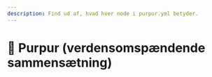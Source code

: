 ```yaml
---
description: Find ud af, hvad hver node i purpur.yml betyder.
---
```


# 🦑 Purpur (verdensomspændende sammensætning)
